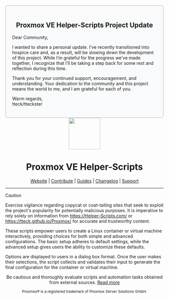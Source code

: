 <div style="border: 2px solid #d1d5db; padding: 20px; border-radius: 8px; background-color: #f9fafb;">
  <h2 align="center">Proxmox VE Helper-Scripts Project Update</h2>
  <p>Dear Community,</p>
  <p>I wanted to share a personal update. I’ve recently transitioned into hospice care and, as a result, will be slowing down the development of this project. While I’m grateful for the progress we’ve made together, I recognize that I’ll be taking a step back for some rest and reflection during this time.</p>
  <p>Thank you for your continued support, encouragement, and understanding. Your dedication to the community and this project means the world to me, and I am grateful for each of you.</p>
  <p>Warm regards,<br>tteck/tteckster</p>
</div>
<div align="center">
  <a href="#">
    <img src="https://raw.githubusercontent.com/Kickbut101/Proxmox/main/misc/images/logo.png" height="100px" />
 </a>
</div>
<h1 align="center">Proxmox VE Helper-Scripts</h1>

<p align="center">
  <a href="https://helper-scripts.com">Website</a> | 
  <a href="https://github.com/Kickbut101/Proxmox/blob/main/.github/CONTRIBUTING.md">Contribute</a> |
  <a href="https://github.com/Kickbut101/Proxmox/blob/main/USER_SUBMITTED_GUIDES.md">Guides</a> |
  <a href="https://github.com/Kickbut101/Proxmox/blob/main/CHANGELOG.md">Changelog</a> |
  <a href="https://ko-fi.com/D1D7EP4GF">Support</a>
</p>

---

> [!CAUTION]
Exercise vigilance regarding copycat or coat-tailing sites that seek to exploit the project's popularity for potentially malicious purposes. It is imperative to rely solely on information from https://Helper-Scripts.com/ or https://tteck.github.io/Proxmox/ for accurate and trustworthy content.

These scripts empower users to create a Linux container or virtual machine interactively, providing choices for both simple and advanced configurations. The basic setup adheres to default settings, while the advanced setup gives users the ability to customize these defaults. 

Options are displayed to users in a dialog box format. Once the user makes their selections, the script collects and validates their input to generate the final configuration for the container or virtual machine.
<p align="center">
Be cautious and thoroughly evaluate scripts and automation tasks obtained from external sources. <a href="https://github.com/Kickbut101/Proxmox/blob/main/CODE-AUDIT.md">Read more</a>
</p>
<sub><div align="center"> Proxmox® is a registered trademark of Proxmox Server Solutions GmbH. </div></sub>
